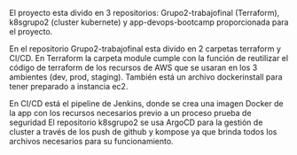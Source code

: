 El proyecto esta divido en 3 repositorios: Grupo2-trabajofinal (Terraform), k8sgrupo2 (cluster kubernete) y app-devops-bootcamp proporcionada para el proyecto.

En el repositorio Grupo2-trabajofinal esta divido en 2 carpetas terraform y CI/CD.
En Terraform la carpeta module cumple con la función de reutilizar el código de terraform de los recursos de AWS que se usaran en los 3 ambientes (dev, prod, staging). También está un archivo dockerinstall para tener preparado a instancia ec2.

En CI/CD está el pipeline de Jenkins, donde se crea una imagen Docker de la app con los recursos necesarios previo a un proceso prueba de seguridad
El repositorio k8sgrupo2 se usa ArgoCD para la gestión de cluster a través de los push de github y kompose ya que brinda todos los archivos necesarios para su funcionamiento.

